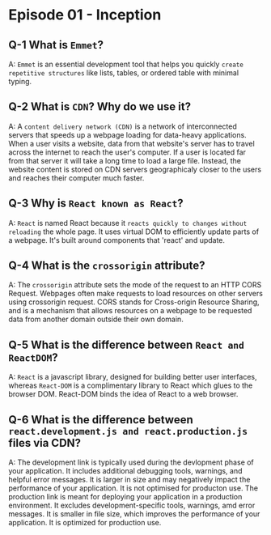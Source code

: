 # Episode 01 - Inception

## Q-1 What is `Emmet`? 
A: `Emmet` is an essential development tool that helps you quickly `create repetitive structures` like lists, tables, or ordered table with minimal typing.

## Q-2 What is `CDN`? Why do we use it?
A: A `content delivery network (CDN)` is a network of interconnected servers that speeds up a webpage loading for data-heavy applications. When a user visits a website, data from that website's server has to travel across the internet to reach the user's computer. If a user is located far from that server it will take a long time to load a large file. Instead, the website content is stored on CDN servers geographicaly closer to the users and reaches their computer much faster.

## Q-3 Why is `React known as React`?
A: `React` is named React because it `reacts quickly to changes without reloading` the whole page. It uses virtual DOM to efficiently update parts of a webpage. It's built around components that 'react' and update.

## Q-4 What is the `crossorigin` attribute?
A: The `crossorigin` attribute sets the mode of the request to an HTTP CORS Request. Webpages often make requests to load resources on other servers using crossorigin request. CORS stands for Cross-origin Resource Sharing, and is a mechanism that allows resources on a webpage to be requested data from another domain outside their own domain.

## Q-5 What is the difference between `React and ReactDOM`?
A: `React` is a javascript library, designed for building better user interfaces, whereas `React-DOM` is a complimentary library to React which glues to the browser DOM. React-DOM binds the idea of React to a web browser. 

## Q-6 What is the difference between `react.development.js and react.production.js` files via CDN?
A: The development link is typically used during the devlopment phase of your application. It includes additional debugging tools, warnings, and helpful error messages. It is larger in size and may negatively impact the performance of your application. It is not optimised for producton use.
The production link is meant for deploying your application in a production environment. It excludes development-specific tools, warnings, amd error messages. It is smaller in file size, which improves the performance of your application. It is optimized for production use.